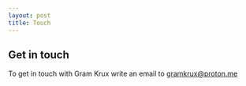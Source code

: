 ```yaml
---
layout: post
title: Touch
---
```


<h2>Get in touch</h2>

<p>To get in touch with Gram Krux write an email to <a href="mailto:gramkrux@proton.me">gramkrux@proton.me</a>